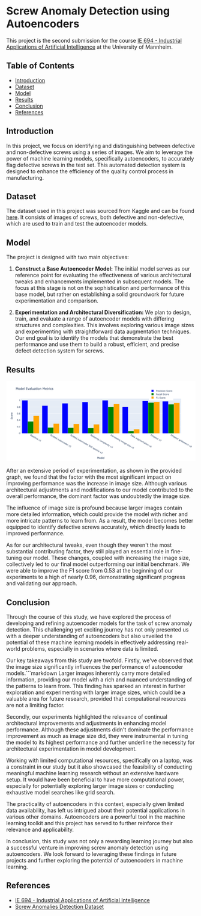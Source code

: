 # Screw Anomaly Detection using Autoencoders

This project is the second submission for the course [IE 694 - Industrial Applications of Artificial Intelligence](https://www.uni-mannheim.de/dws/teaching/course-details/courses-for-master-candidates/ie-694-industrial-applications-of-artificial-intelligence/) at the University of Mannheim.

## Table of Contents
- [Introduction](#introduction)
- [Dataset](#dataset)
- [Model](#model)
- [Results](#results)
- [Conclusion](#conclusion)
- [References](#references)

## Introduction <a id="introduction"></a>

In this project, we focus on identifying and distinguishing between defective and non-defective screws using a series of images. We aim to leverage the power of machine learning models, specifically autoencoders, to accurately flag defective screws in the test set. This automated detection system is designed to enhance the efficiency of the quality control process in manufacturing.

## Dataset <a id="dataset"></a>

The dataset used in this project was sourced from Kaggle and can be found [here](https://www.kaggle.com/datasets/thomasdubail/screwanomalies-detection). It consists of images of screws, both defective and non-defective, which are used to train and test the autoencoder models.

## Model <a id="model"></a>

The project is designed with two main objectives:

1. **Construct a Base Autoencoder Model:** The initial model serves as our reference point for evaluating the effectiveness of various architectural tweaks and enhancements implemented in subsequent models. The focus at this stage is not on the sophistication and performance of this base model, but rather on establishing a solid groundwork for future experimentation and comparison.

2. **Experimentation and Architectural Diversification:** We plan to design, train, and evaluate a range of autoencoder models with differing structures and complexities. This involves exploring various image sizes and experimenting with straightforward data augmentation techniques. Our end goal is to identify the models that demonstrate the best performance and use them to build a robust, efficient, and precise defect detection system for screws.

## Results <a id="results"></a>

![Results](src/results.png)

After an extensive period of experimentation, as shown in the provided graph, we found that the factor with the most significant impact on improving performance was the increase in image size. Although various architectural adjustments and modifications to our model contributed to the overall performance, the dominant factor was undoubtedly the image size.

The influence of image size is profound because larger images contain more detailed information, which could provide the model with richer and more intricate patterns to learn from. As a result, the model becomes better equipped to identify defective screws accurately, which directly leads to improved performance.

As for our architectural tweaks, even though they weren't the most substantial contributing factor, they still played an essential role in fine-tuning our model. These changes, coupled with increasing the image size, collectively led to our final model outperforming our initial benchmark. We were able to improve the F1 score from 0.53 at the beginning of our experiments to a high of nearly 0.96, demonstrating significant progress and validating our approach.

## Conclusion <a id="conclusion"></a>

Through the course of this study, we have explored the process of developing and refining autoencoder models for the task of screw anomaly detection. This challenging yet exciting journey has not only presented us with a deeper understanding of autoencoders but also unveiled the potential of these machine learning models in effectively addressing real-world problems, especially in scenarios where data is limited.

Our key takeaways from this study are twofold. Firstly, we've observed that the image size significantly influences the performance of autoencoder models.```markdown
Larger images inherently carry more detailed information, providing our model with a rich and nuanced understanding of the patterns to learn from. This finding has sparked an interest in further exploration and experimenting with larger image sizes, which could be a valuable area for future research, provided that computational resources are not a limiting factor.

Secondly, our experiments highlighted the relevance of continual architectural improvements and adjustments in enhancing model performance. Although these adjustments didn't dominate the performance improvement as much as image size did, they were instrumental in tuning the model to its highest performance and further underline the necessity for architectural experimentation in model development.

Working with limited computational resources, specifically on a laptop, was a constraint in our study but it also showcased the feasibility of conducting meaningful machine learning research without an extensive hardware setup. It would have been beneficial to have more computational power, especially for potentially exploring larger image sizes or conducting exhaustive model searches like grid search.

The practicality of autoencoders in this context, especially given limited data availability, has left us intrigued about their potential applications in various other domains. Autoencoders are a powerful tool in the machine learning toolkit and this project has served to further reinforce their relevance and applicability.

In conclusion, this study was not only a rewarding learning journey but also a successful venture in improving screw anomaly detection using autoencoders. We look forward to leveraging these findings in future projects and further exploring the potential of autoencoders in machine learning.

## References <a id="references"></a>

- [IE 694 - Industrial Applications of Artificial Intelligence](https://www.uni-mannheim.de/dws/teaching/course-details/courses-for-master-candidates/ie-694-industrial-applications-of-artificial-intelligence/)
- [Screw Anomalies Detection Dataset](https://www.kaggle.com/datasets/thomasdubail/screwanomalies-detection)
